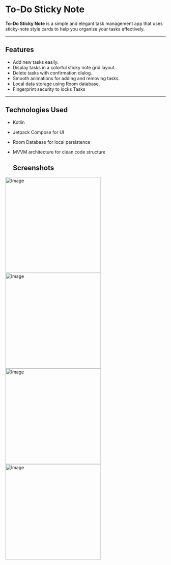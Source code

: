 # To-Do Sticky Note

**To-Do Sticky Note** is a simple and elegant task management app that uses sticky-note style cards to help you organize your tasks effectively.

---

## Features

- Add new tasks easily.
- Display tasks in a colorful sticky note grid layout.
- Delete tasks with confirmation dialog.
- Smooth animations for adding and removing tasks.
- Local data storage using Room database.
- Fingerprint security to locks Tasks

---

## Technologies Used

- Kotlin
- Jetpack Compose for UI
- Room Database for local persistence
- MVVM architecture for clean code structure

  ## Screenshots
  <div>

<img 
  src="https://github.com/user-attachments/assets/f7c1335a-2275-4514-91ff-494523d45e2b" 
  style="max-width: 100%; height: auto;" 
  width="300" 
  alt="Image" 
/>
<img 
  src="https://github.com/user-attachments/assets/1ecdd65f-c886-455c-9cae-1d27f2702c00" 
  style="max-width: 100%; height: auto;" 
  width="300" 
  alt="Image" 
/>
<img 
  src="https://github.com/user-attachments/assets/0f917aa9-bafe-4e9f-85f3-628c1c8c74b1" 
  style="max-width: 100%; height: auto;" 
  width="300" 
  alt="Image" 
/>
<img 
  src="https://github.com/user-attachments/assets/74d1b63f-9264-4db4-9ec5-47e1501a62ce" 
  style="max-width: 100%; height: auto;" 
  width="300" 
  alt="Image" 
/>
    
  </div>
